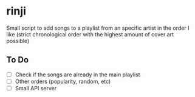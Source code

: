# rinji
Small script to add songs to a playlist from an specific artist in the order I like (strict chronological order with the highest amount of cover art possible)

## To Do
- [ ] Check if the songs are already in the main playlist
- [ ] Other orders (popularity, random, etc)
- [ ] Small API server